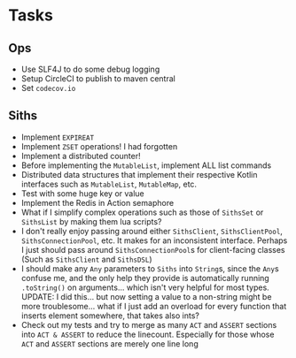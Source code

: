 # Tasks
## Ops
* Use SLF4J to do some debug logging
* Setup CircleCI to publish to maven central 
* Set `codecov.io`

## Siths
* Implement `EXPIREAT`
* Implement `ZSET` operations! I had forgotten
* Implement a distributed counter!
* Before implementing the `MutableList`, implement ALL list commands
* Distributed data structures that implement their respective Kotlin interfaces such as `MutableList`, `MutableMap`,  etc.
* Test with some huge key or value
* Implement the Redis in Action semaphore
* What if I simplify complex operations such as those of `SithsSet` or `SithsList` by making them lua scripts?
* I don't really enjoy passing around either `SithsClient`, `SithsClientPool`, `SithsConnectionPool`, etc. It makes for an inconsistent interface. Perhaps I just should pass around `SithsConnectionPool`s for client-facing classes (Such as `SithsClient` and `SithsDSL`)
* I should make any `Any` parameters to `Siths` into `String`s, since the `Any`s confuse me, and the only help they provide is automatically running `.toString()` on arguments... which isn't very helpful for most types. UPDATE: I did this... but now setting a value to a non-string might be more troublesome... what if I just add an overload for every function that inserts element somewhere, that takes also ints?
* Check out my tests and try to merge as many `ACT` and `ASSERT` sections into `ACT & ASSERT` to reduce the linecount. Especially for those whose `ACT` and `ASSERT` sections are merely one line long
